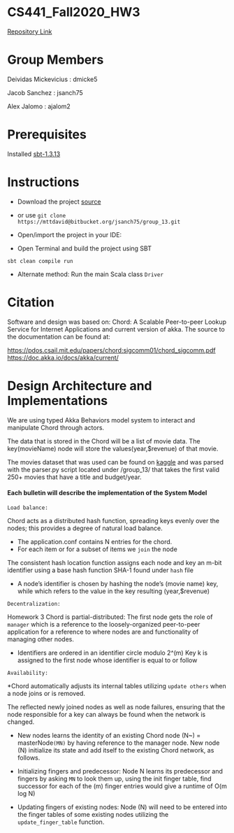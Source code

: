 # CS441_Fall2020_HW3
[Repository Link](https://bitbucket.org/jsanch75/group_13/src/master/)

# Group Members
Deividas Mickevicius : dmicke5


Jacob Sanchez : jsanch75


Alex Jalomo : ajalom2


# Prerequisites
Installed [sbt-1.3.13](https://www.scala-sbt.org/download.html) 

# Instructions
* Download the project [source](https://bitbucket.org/jsanch75/group_13/src/master/) 

* or use
`git clone https://mttdavid@bitbucket.org/jsanch75/group_13.git`

* Open/import the project in your IDE:

* Open Terminal and build the project using SBT

`sbt clean compile run`

* Alternate method: Run the main Scala class ``
Driver
``

# Citation
Software and design was based on: Chord: A Scalable Peer-to-peer Lookup Service for Internet Applications and current version of akka.
The source to the documentation can be found at:


https://pdos.csail.mit.edu/papers/chord:sigcomm01/chord_sigcomm.pdf <br>
https://doc.akka.io/docs/akka/current/


# Design Architecture and Implementations
We are using typed Akka Behaviors model system to interact and manipulate Chord through actors.


The data that is stored in the Chord will be a list of movie data.
The key(movieName) node will store the values(year,$revenue) of that movie.


The movies dataset that was used can be found on [kaggle](https://www.kaggle.com/rounakbanik/the-movies-dataset?select=movies_metadata.csv)
and was parsed with the parser.py script located under /group_13/ that takes the first valid 250+ movies that have a title and budget/year.

#### Each bulletin will describe the implementation of the System Model
`Load balance:` 

Chord acts as a distributed hash function,
spreading keys evenly over the nodes; this provides a degree
of natural load balance.

* The application.conf contains N entries for the chord.
* For each item or for a subset of items we `join` the node 

The consistent hash location function assigns each node and key an m-bit identifier using a base hash function SHA-1 found under `hash` file


* A node’s identifier is chosen by hashing the node’s (movie name) key, while which refers to the value in the key resulting (year,$revenue)


`Decentralization:` 


Homework 3 Chord is partial-distributed: The first node gets the role of `manager`
which is a reference to the loosely-organized peer-to-peer application for a reference to where nodes are and functionality of managing other nodes.

* Identifiers are ordered in an identifier circle modulo 2^(m) Key k is assigned to the first node whose identifier is equal to or follow


`Availability:` 


*Chord automatically adjusts its internal tables utilizing `update others` when a node joins or is removed.


The reflected newly joined nodes as well as node failures, ensuring that the node responsible for a key can always be found when the network is changed.

* New nodes learns the identity of an existing Chord node (N~) = masterNode`(MN)` by having reference to the manager node.
New node (N) initialize its state and add itself to the existing Chord network, as follows.

* Initializing fingers and predecessor: Node N learns its predecessor and fingers by asking `MN` to look them up, using the
init finger table, find successor for each of the (m) finger entries would give a runtime of O(m log N)

* Updating fingers of existing nodes: Node (N) will need to be entered into the finger tables of some existing nodes utilizing the `update_finger_table` function.